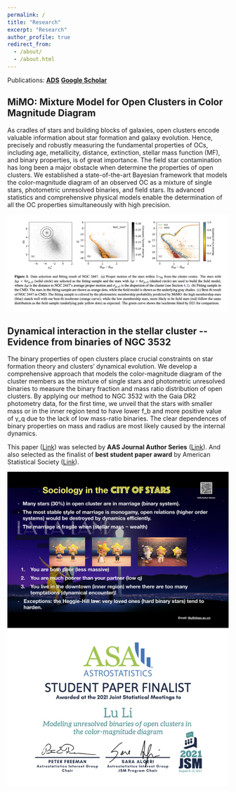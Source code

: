 ```yaml
---
permalink: /
title: "Research"
excerpt: "Research"
author_profile: true
redirect_from: 
  - /about/
  - /about.html
---
```


Publications: [**ADS**](https://ui.adsabs.harvard.edu/public-libraries/51HATpbMQnS7c7aTOCUzsQ)
[**Google Scholar**](https://scholar.google.com/citations?user=AYGrDKwAAAAJ)


## MiMO: Mixture Model for Open Clusters in Color Magnitude Diagram

As cradles of stars and building blocks of galaxies, open clusters encode valuable information about star formation and galaxy evolution. Hence, precisely and robustly measuring the fundamental properties of OCs, including age, metallicity, distance, extinction, stellar mass function (MF), and binary properties, is of great importance. The field star contamination has long been a major obstacle when determine the properties of open clusters. We established a state-of-the-art Bayesian framework that models the color-magnitude diagram of an observed OC as a mixture of single stars, photometric unresolved binaries, and field stars. Its advanced statistics and comprehensive physical models enable the determination of all the OC properties simultaneously with high precision.

<img src="../images/mimo.png" alt="image" style="width:1000px;" />


## Dynamical interaction in the stellar cluster -- Evidence from binaries of NGC 3532

The binary properties of open clusters place crucial constraints on star formation theory and clusters’ dynamical evolution. We develop a comprehensive approach that models the color-magnitude diagram of the cluster members as the mixture of single stars and photometric unresolved binaries to measure the binary fraction and mass ratio distribution of open clusters. By applying our method to NGC 3532 with the Gaia DR2 photometry data, for the first time, we unveil that the stars with smaller mass or in the inner region tend to have lower f_b and more positive value of γ_q due to the lack of low mass-ratio binaries. The clear dependences of binary properties on mass and radius are most likely caused by the internal dynamics. 

This paper ([Link](https://ui.adsabs.harvard.edu/abs/2020ApJ...901...49L/abstract)) was selected by **AAS Journal Author Series** ([Link](https://youtu.be/y2m3ahIyY94)). And also selected as the finalist of **best student paper award** by American Statistical Society ([Link](https://astrostat.org/competition/results_2021.html)).

<!-- <img src="../images/RASposter2-1.jpg" alt="image" style="width:800px;" />
<img src="../images/RASposter2-2.jpg" alt="image" style="width:800px;" />
<img src="../images/RASposter2-3.jpg" alt="image" style="width:800px;" /> -->
<img src="../images/RASposter2-4.jpg" alt="image" style="width:800px;" />
<img src="../images/ASA.jpg" alt="image" style="width:800px;" /> 



